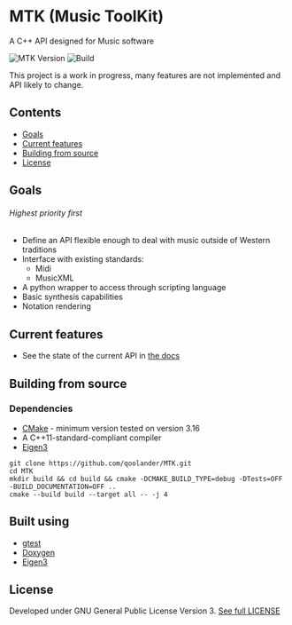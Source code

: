  # MTK (Music ToolKit)
 A C++ API designed for Music software

 ![MTK Version](https://img.shields.io/github/v/tag/qoolander/MTK?label=Version)
 ![Build](https://github.com/qoolander/MTK/workflows/Build/badge.svg)

 This project is a work in progress, many features are not implemented and API likely to change. 

 ## Contents
 * [Goals](#Goals)
 * [Current features](#Current-features)
 * [Building from source](#Building-from-source)
 * [License](#License)
 

 ## Goals
 ###### Highest priority first
 * Define an API flexible enough to deal with music outside of Western traditions
 * Interface with existing standards: 
   * Midi
   * MusicXML
 * A python wrapper to access through scripting language
 * Basic synthesis capabilities
 * Notation rendering 
 
 ## Current features
 * See the state of the current API in [the docs](/docs)
 
 ## Building from source
 ### Dependencies
  * [CMake](https://gitlab.kitware.com/cmake/cmake) - minimum version tested on version 3.16
  * A C++11-standard-compliant compiler
  * [Eigen3](https://gitlab.com/libeigen/eigen)
  
 ```
 git clone https://github.com/qoolander/MTK.git
 cd MTK
 mkdir build && cd build && cmake -DCMAKE_BUILD_TYPE=debug -DTests=OFF -BUILD_DOCUMENTATION=OFF ..
 cmake --build build --target all -- -j 4
 ```
 
 ## Built using
 * [gtest](https://github.com/google/googletest)
 * [Doxygen](https://github.com/doxygen/doxygen)
 * [Eigen3](https://gitlab.com/libeigen/eigen)
 
 ## License
Developed under GNU General Public License Version 3. [See full LICENSE](LICENSE) 
 

